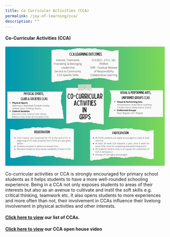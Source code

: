 ```yaml
---
title: Co Curricular Activities (CCA)
permalink: /joy-of-learning/cca/
description: ""
---
```

#### **Co-Curricular Activities (CCA)**

![](/images/Joy%20of%20Learning/PAL%20&amp;%20CCA/palcca3.png)

Co-curricular activities or CCA is strongly encouraged for primary school students as it helps students to have a more well-rounded schooling experience. Being in a CCA not only exposes students to areas of their interests but also as an avenue to cultivate and instil the soft skills e.g. critical thinking, teamwork etc. It also opens students to more experiences and more often than not, their involvement in CCAs influence their livelong involvement in physical activities and other interests.


#### [Click here to view](https://www.greenridgepri.moe.edu.sg/cca/art-expression-club/)&nbsp;our list of CCAs.


#### [Click here to view](https://www.youtube.com/watch?v=zkphDzpjtiM)&nbsp;our CCA open house video